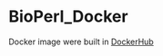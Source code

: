 # BioPerl_Docker

Docker image were built in [DockerHub](https://hub.docker.com/repository/docker/lx3325360/bioperl)
